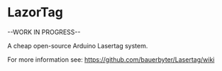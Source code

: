 LazorTag
========

--WORK IN PROGRESS--

A cheap open-source Arduino Lasertag system.

For more information see: https://github.com/bauerbyter/Lasertag/wiki
